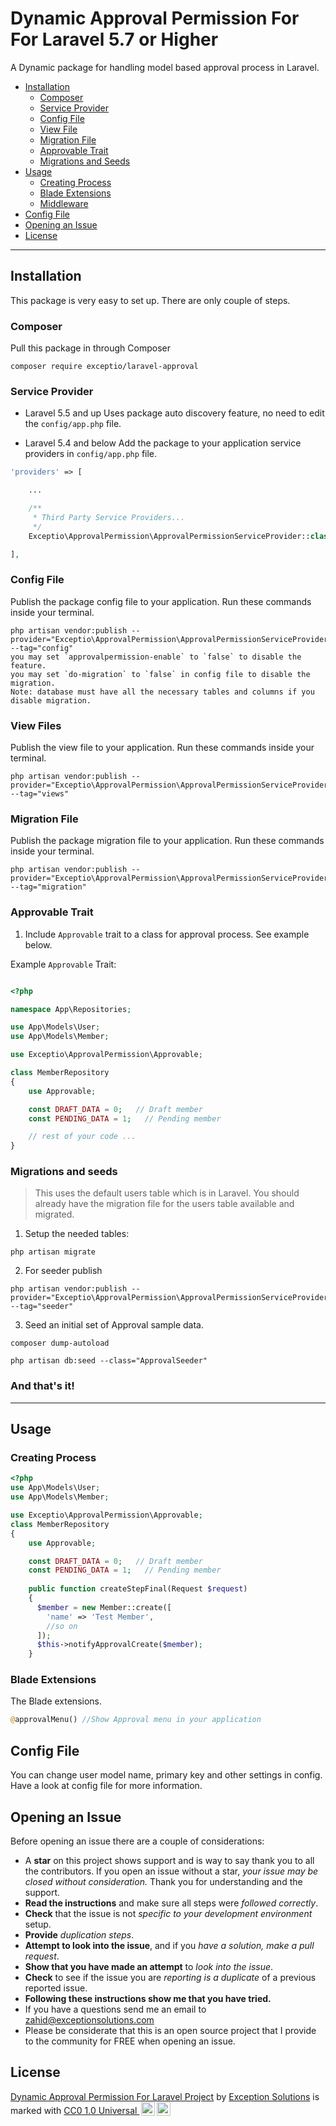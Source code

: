 # Dynamic Approval Permission For For Laravel 5.7 or Higher

A Dynamic package for handling model based approval process in Laravel.

- [Installation](#installation)
    - [Composer](#composer)
    - [Service Provider](#service-provider)
    - [Config File](#config-file)
    - [View File](#view-file)
    - [Migration File](#migration-file)
    - [Approvable Trait](#approvable-trait)
    - [Migrations and Seeds](#migrations-and-seeds)
- [Usage](#usage)
    - [Creating Process](#creating-process)    
    - [Blade Extensions](#blade-extensions)    
    - [Middleware](#middleware)
- [Config File](#config-file)
- [Opening an Issue](#opening-an-issue)
- [License](#license)

---

## Installation

This package is very easy to set up. There are only couple of steps.

### Composer

Pull this package in through Composer
```
composer require exceptio/laravel-approval
```

### Service Provider
* Laravel 5.5 and up
Uses package auto discovery feature, no need to edit the `config/app.php` file.

* Laravel 5.4 and below
Add the package to your application service providers in `config/app.php` file.

```php
'providers' => [

    ...

    /**
     * Third Party Service Providers...
     */
    Exceptio\ApprovalPermission\ApprovalPermissionServiceProvider::class,

],
```

### Config File

Publish the package config file to your application. Run these commands inside your terminal.

    php artisan vendor:publish --provider="Exceptio\ApprovalPermission\ApprovalPermissionServiceProvider" --tag="config"
    you may set `approvalpermission-enable` to `false` to disable the feature.
    you may set `do-migration` to `false` in config file to disable the migration.
    Note: database must have all the necessary tables and columns if you disable migration.

### View Files

Publish the view file to your application. Run these commands inside your terminal.

    php artisan vendor:publish --provider="Exceptio\ApprovalPermission\ApprovalPermissionServiceProvider" --tag="views"

### Migration File

Publish the package migration file to your application. Run these commands inside your terminal.

    php artisan vendor:publish --provider="Exceptio\ApprovalPermission\ApprovalPermissionServiceProvider" --tag="migration"

### Approvable Trait

1. Include `Approvable` trait to a class for approval process. See example below.

Example `Approvable` Trait:

```php

<?php

namespace App\Repositories;

use App\Models\User;
use App\Models\Member;

use Exceptio\ApprovalPermission\Approvable;

class MemberRepository
{
    use Approvable;

    const DRAFT_DATA = 0;   // Draft member
    const PENDING_DATA = 1;   // Pending member

    // rest of your code ...
}

```

### Migrations and seeds
> This uses the default users table which is in Laravel. You should already have the migration file for the users table available and migrated.

1. Setup the needed tables:
```
php artisan migrate
```
2. For seeder publish
```
php artisan vendor:publish --provider="Exceptio\ApprovalPermission\ApprovalPermissionServiceProvider" --tag="seeder"
```
3. Seed an initial set of Approval sample data.
```
composer dump-autoload
```
```
php artisan db:seed --class="ApprovalSeeder"
```

### And that's it!

---

## Usage

### Creating Process

```php
<?php
use App\Models\User;
use App\Models\Member;

use Exceptio\ApprovalPermission\Approvable;
class MemberRepository
{
    use Approvable;

    const DRAFT_DATA = 0;   // Draft member
    const PENDING_DATA = 1;   // Pending member
    
    public function createStepFinal(Request $request)
    {
      $member = new Member::create([
        'name' => 'Test Member',
        //so on
      ]);
      $this->notifyApprovalCreate($member);
    }
```

### Blade Extensions

The Blade extensions.

```php
@approvalMenu() //Show Approval menu in your application
```
## Config File
You can change user model name, primary key and other settings in config. Have a look at config file for more information.


## Opening an Issue
Before opening an issue there are a couple of considerations:
* A **star** on this project shows support and is way to say thank you to all the contributors. If you open an issue without a star, *your issue may be closed without consideration.* Thank you for understanding and the support.
* **Read the instructions** and make sure all steps were *followed correctly*.
* **Check** that the issue is not *specific to your development environment* setup.
* **Provide** *duplication steps*.
* **Attempt to look into the issue**, and if you *have a solution, make a pull request*.
* **Show that you have made an attempt** to *look into the issue*.
* **Check** to see if the issue you are *reporting is a duplicate* of a previous reported issue.
* **Following these instructions show me that you have tried.**
* If you have a questions send me an email to zahid@exceptionsolutions.com
* Please be considerate that this is an open source project that I provide to the community for FREE when opening an issue. 

## License
<p xmlns:cc="http://creativecommons.org/ns#" xmlns:dct="http://purl.org/dc/terms/"><a property="dct:title" rel="cc:attributionURL" href="https://github.com/exception-soluitions/laravel-approval">Dynamic Approval Permission For Laravel Project</a> by <a rel="cc:attributionURL dct:creator" property="cc:attributionName" href="https://github.com/exception-soluitions">Exception Solutions</a> is marked with <a href="http://creativecommons.org/publicdomain/zero/1.0?ref=chooser-v1" target="_blank" rel="license noopener noreferrer" style="display:inline-block;">CC0 1.0 Universal
<img style="height:22px!important;margin-left:3px;vertical-align:text-bottom;" src="https://mirrors.creativecommons.org/presskit/icons/cc.svg?ref=chooser-v1"><img style="height:22px!important;margin-left:3px;vertical-align:text-bottom;" src="https://mirrors.creativecommons.org/presskit/icons/zero.svg?ref=chooser-v1"></a></p>
